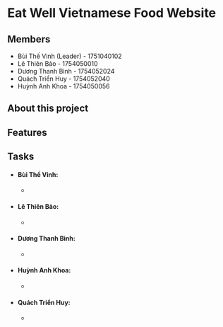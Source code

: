 # Eat Well Vietnamese Food Website

## Members
- Bùi Thế Vinh (Leader)               - 1751040102
- Lê Thiên Bảo                        - 1754050010
- Dương Thanh Bình                    - 1754052024
- Quách Triển Huy                     - 1754052040
- Huỳnh Anh Khoa                      - 1754050056
## About this project

## Features

## Tasks
- #### **Bùi Thế Vinh:** 
  - 
- #### **Lê Thiên Bảo:**
  - 
- #### **Dương Thanh Bình:**
  - 
- #### **Huỳnh Anh Khoa:**
  - 
- #### **Quách Triển Huy:**
  - 




